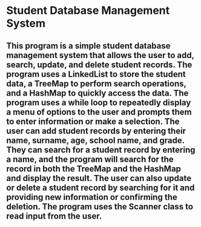 # Student Database Management System
## This program is a simple student database management system that allows the user to add, search, update, and delete student records. The program uses a LinkedList to store the student data, a TreeMap to perform search operations, and a HashMap to quickly access the data. The program uses a while loop to repeatedly display a menu of options to the user and prompts them to enter information or make a selection. The user can add student records by entering their name, surname, age, school name, and grade. They can search for a student record by entering a name, and the program will search for the record in both the TreeMap and the HashMap and display the result. The user can also update or delete a student record by searching for it and providing new information or confirming the deletion. The program uses the Scanner class to read input from the user.
